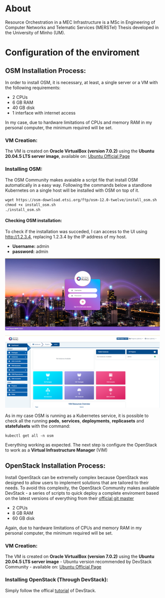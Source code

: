 # About
Resource Orchestration in a MEC Infrastructure is a MSc in Engineering of Computer Networks and Telematic Services (MERSTel) Thesis developed in the University of Minho (UM).

# Configuration of the enviroment
## OSM Installation Process:
In order to install OSM, it is necessary, at least, a single server or a VM with the following requirements:
- 2 CPUs
- 6 GB RAM
- 40 GB disk
- 1 interface with internet access

In my case, due to hardware limitations of CPUs and memory RAM in my personal computer, the minimum required will be set.

### VM Creation:
The VM is created on **Oracle VirtualBox (version 7.0.2)** using the **Ubuntu 20.04.5 LTS server image**, available on: [Ubuntu Official Page](http://releases.ubuntu.com/20.04/)

### Installing OSM:
The OSM Community makes avaiable a script file that install OSM automatically in a easy way. Following the commands below a standlone Kubernetes on a single host will be installed with OSM on top of it.

```
wget https://osm-download.etsi.org/ftp/osm-12.0-twelve/install_osm.sh
chmod +x install_osm.sh
./install_osm.sh
```

#### Checking OSM installation:
To check if the installation was succeded, I can access to the UI using http://1.2.3.4, replacing 1.2.3.4 by the IP address of my host.

- **Username:** admin
- **password:** admin

![This is an image](/Images/Login_OSM.png)

![This is an image](/Images/Landingpage_OSM.png)

As in my case OSM is running as a Kubernetes service, it is possible to check all the running **pods**, **services**, **deployments**, **replicasets** and **statefulsets** with the command:

```
kubectl get all -n osm
```

Everything working as expected. The next step is configure the OpenStack to work as a **Virtual Infrastructure Manager** (VIM)

## OpenStack Installation Process:
Install OpenStack can be extremelly complex because OpenStack was designed to allow users to implement solutions that are tailored to their needs. To avoid this complexity, the OpenStack Community makes available DevStack - a series of scripts to quick deploy a complete enviroment based on the latest versions of everything from their [official git master](https://opendev.org/openstack/devstack)
- 2 CPUs
- 8 GB RAM
- 60 GB disk

Again, due to hardware limitations of CPUs and memory RAM in my personal computer, the minimum required will be set.

### VM Creation:
The VM is created on **Oracle VirtualBox (version 7.0.2)** using the **Ubuntu 20.04.5 LTS server image** - Ubuntu version recommended by DevStack Community - available on: [Ubuntu Official Page](http://releases.ubuntu.com/20.04/)

### Installing OpenStack (Through DevStack):
Simply follow the offical [tutorial](https://docs.openstack.org/devstack/latest/) of DevStack.



